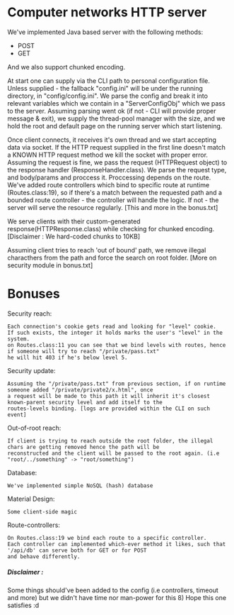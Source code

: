 # Computer networks HTTP server
We've implemented Java based server with the following methods:
 * POST
 * GET
 
And we also support chunked encoding.

At start one can supply via the CLI path to personal configuration file.
Unless supplied - the fallback "config.ini" will be under the running directory, in "config/config.ini".
We parse the config and break it into relevant variables which we contain in a "ServerConfigObj" which we pass to the server.
Assuming parsing went ok (if not - CLI will provide proper message & exit), we supply the thread-pool manager with the size, and we hold the root and default page on the running server which start listening.

Once client connects, it receives it's own thread and we start accepting data via socket.
If the HTTP request supplied in the first line doesn't match a KNOWN HTTP request method we kill the socket with proper error.
Assuming the request is fine, we pass the request (HTTPRequest object) to the response handler (ResponseHandler.class).
We parse the request type, and body/params and proccess it.
Proccessing depends on the route.
We've added route controllers which bind to specific route at runtime (Routes.class:19), so if there's a match between the requested path and a bounded route controller - the controller will handle the logic.
If not - the server will serve the resource regularly.
[This and more in the bonus.txt]

We serve clients with their custom-generated response(HTTPResponse.class) while checking for chunked encoding.
[Disclaimer : We hard-coded chunks to 10KB]

Assuming client tries to reach 'out of bound' path, we remove illegal characthers from the path and force the search on root folder.
[More on security module in bonus.txt]

# Bonuses
Security reach:

	Each connection's cookie gets read and looking for "level" cookie.
	If such exists, the integer it holds marks the user's "level" in the system.
	on Routes.class:11 you can see that we bind levels with routes, hence if someone will try to reach "/private/pass.txt"
	he will hit 403 if he's below level 5.
Security update:

	Assuming the "/private/pass.txt" from previous section, if on runtime someone added "/private/private2/x.html", once 
	a request will be made to this path it will inherit it's closest known-parent security level and add itself to the 
	routes-levels binding. [logs are provided within the CLI on such event]
Out-of-root reach:

	If client is trying to reach outside the root folder, the illegal chars are getting removed hence the path will be
	reconstructed and the client will be passed to the root again. (i.e "root/../something" -> "root/something")
Database:

	We've implemented simple NoSQL (hash) database
Material Design:

	Some client-side magic
Route-controllers:

	On Routes.class:19 we bind each route to a specific controller.
	Each controller can implemented which-ever method it likes, such that '/api/db' can serve both for GET or for POST
	and behave differently.
	


##### Disclaimer : 
Some things should've been added to the config (i.e controllers, timeout and more) but we didn't have time nor
	man-power for this 8)
	Hope this one satisfies :d

